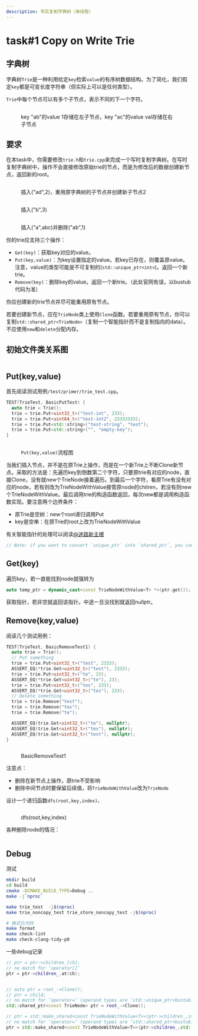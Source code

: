 ```yaml
---
description: 写实复制字典树（单线程）
---
```


# task#1 Copy on Write Trie

## 字典树

字典树`Trie`是一种利用给定`key`检索`value`的有序树数据结构。为了简化，我们假定`key`都是可变长度字符串（但实际上可以是任何类型）。

`Trie`中每个节点可以有多个子节点，表示不同的下一个字符。



<figure><img src="../.gitbook/assets/trie-01.svg" alt=""><figcaption><p>key "ab"的value 1存储在左子节点，key "ac"的value val存储在右子节点</p></figcaption></figure>

## 要求

在本task中，你需要修改`trie.h`和`trie.cpp`来完成一个写时复制字典树。在写时复制字典树中，操作不会直接修改原始trie的节点，而是为修改后的数据创建新节点，返回新的root。



<figure><img src="../.gitbook/assets/trie-02.svg" alt=""><figcaption><p>插入("ad",2)，重用原字典树的子节点并创建新子节点2</p></figcaption></figure>



<figure><img src="../.gitbook/assets/trie-03.svg" alt=""><figcaption><p>插入("b",3)</p></figcaption></figure>



<figure><img src="../.gitbook/assets/trie-04.svg" alt=""><figcaption><p>插入("a",abc)并删除("ab",1)</p></figcaption></figure>

你的trie应支持三个操作：

* `Get(key)`：获取key对应的value。
* `Put(key,value)`：为key设置指定的value。若key已存在，则覆盖原value。注意，value的类型可能是不可复制的(`std::unique_ptr<int>`)。返回一个新trie。
* `Remove(key)`：删除key的value。返回一个新trie。（此处官网有误，以bustub代码为准）

你应创建新的trie节点并尽可能重用原有节点。

若要创建新节点，应在`TrieNode`类上使用`Clone`函数。若要重用原有节点，你可以复制`std::shared_ptr<TrieNode>`（复制一个智能指针而不是复制指向的data）。不应使用`new`和`delete`分配内存。

## 初始文件类关系图



<figure><img src="../.gitbook/assets/task1.png" alt=""><figcaption></figcaption></figure>

## Put(key,value)

首先阅读测试用例`/test/primer/trie_test.cpp`。

```cpp
TEST(TrieTest, BasicPutTest) {
  auto trie = Trie();
  trie = trie.Put<uint32_t>("test-int", 233);
  trie = trie.Put<uint64_t>("test-int2", 23333333);
  trie = trie.Put<std::string>("test-string", "test");
  trie = trie.Put<std::string>("", "empty-key");
}
```



<figure><img src="../.gitbook/assets/put.png" alt=""><figcaption><p><code>Put(key,value)</code>流程图</p></figcaption></figure>

当我们插入节点，并不是在原Trie上操作，而是在一个新Trie上不断Clone新节点。采取的方法是：先遍历key到倒数第二个字符，只要原trie有对应的node，直接Clone，没有就new个TrieNode接着遍历。到最后一个字符，看原Trie有没有对应的node，若有则改为TrieNodeWithValue接管原node的chilren，若没有则new个TrieNodeWithValue。最后调用trie的构造函数返回，每次new都是调用构造函数实现。要注意两个边界条件：

* 原Trie是空树：new个root递归调用Put
* key是空串：在原Trie的root上改为TrieNodeWithValue

有关智能指针的处理可以阅读[@迷路新主楼](https://zhuanlan.zhihu.com/p/624300079)

```cpp
// Note: if you want to convert `unique_ptr` into `shared_ptr`, you can use `std::shared_ptr<T>(std::move(ptr))`.
```

## Get(key)

遍历key，若一直能找到node就强转为

```cpp
auto temp_ptr = dynamic_cast<const TrieNodeWithValue<T> *>(ptr.get());
```

获取指针，若非空就返回该指针。中途一旦没找到就返回nullptr。



## Remove(key,value)

阅读几个测试用例：

```cpp
TEST(TrieTest, BasicRemoveTest1) {
  auto trie = Trie();
  // Put something
  trie = trie.Put<uint32_t>("test", 2333);
  ASSERT_EQ(*trie.Get<uint32_t>("test"), 2333);
  trie = trie.Put<uint32_t>("te", 23);
  ASSERT_EQ(*trie.Get<uint32_t>("te"), 23);
  trie = trie.Put<uint32_t>("tes", 233);
  ASSERT_EQ(*trie.Get<uint32_t>("tes"), 233);
  // Delete something
  trie = trie.Remove("test");
  trie = trie.Remove("tes");
  trie = trie.Remove("te");

  ASSERT_EQ(trie.Get<uint32_t>("te"), nullptr);
  ASSERT_EQ(trie.Get<uint32_t>("tes"), nullptr);
  ASSERT_EQ(trie.Get<uint32_t>("test"), nullptr);
}
```



<figure><img src="../.gitbook/assets/basicremovetest1.png" alt=""><figcaption><p>BasicRemoveTest1</p></figcaption></figure>

注意点：

* 删除在新节点上操作，原trie不受影响
* 删除中间节点时要保留后续值，将`TrieNodeWithValue`改为`TrieNode`

设计一个递归函数`dfs(root,key,index)。`

&#x20;

<figure><img src="../.gitbook/assets/DFS.png" alt=""><figcaption><p>dfs(root,key,index)</p></figcaption></figure>

各种删除node的情况：



<figure><img src="../.gitbook/assets/remove1.png" alt=""><figcaption></figcaption></figure>



## Debug

测试

```sh
mkdir build
cd build
cmake -DCMAKE_BUILD_TYPE=Debug ..
make -j`nproc`

make trie_test  -j$(nproc)
make trie_noncopy_test trie_store_noncopy_test -j$(nproc)

# 格式化代码
make format
make check-lint
make check-clang-tidy-p0
```

一些debug记录

```cpp
// ptr = ptr->children_[ch];
// no match for ‘operator[]’
ptr = ptr->children_.at(ch);


// auto ptr = root_->Clone();
// ptr = child;
// no match for ‘operator=’ (operand types are ‘std::unique_ptr<bustub::TrieNode>’ and ‘std::shared_ptr<bustub::TrieNode>’)
std::shared_ptr<const TrieNode> ptr = root_->Clone();

// ptr = std::make_shared<const TrieNodeWithValue<T>>(ptr->children_,std::make_shared<T>(value));
// no match for ‘operator=’ (operand types are ‘std::shared_ptr<bustub::TrieNode>’ and ‘std::shared_ptr<const bustub::TrieNodeWithValue<unsigned int> >’)
ptr = std::make_shared<const TrieNodeWithValue<T>>(ptr->children_,std::make_shared<T>(std::move(value)));
```
